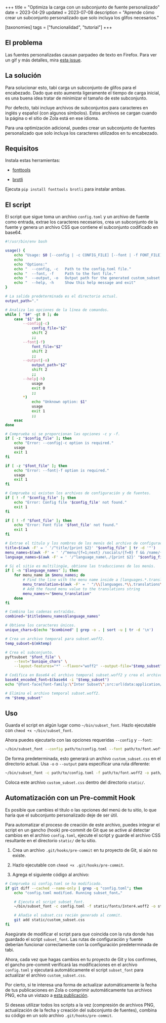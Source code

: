 +++
title = "Optimiza la carga con un subconjunto de fuente personalizado"
date = 2023-04-29
updated = 2023-07-08
description = "Aprende cómo crear un subconjunto personalizado que solo incluya los glifos necesarios."

[taxonomies]
tags = ["funcionalidad", "tutorial"]
+++

## El problema

Las fuentes personalizadas causan parpadeo de texto en Firefox. Para ver un gif y más detalles, mira [esta issue](https://github.com/welpo/tabi/issues/75).

## La solución

Para solucionar esto, tabi carga un subconjunto de glifos para el encabezado. Dado que esto aumenta ligeramente el tiempo de carga inicial, es una buena idea tratar de minimizar el tamaño de este subconjunto.

Por defecto, tabi incluye archivos de subconjuntos para caracteres en inglés y español (con algunos símbolos). Estos archivos se cargan cuando la página o el sitio de Zola está en ese idioma.

Para una optimización adicional, puedes crear un subconjunto de fuentes personalizado que solo incluya los caracteres utilizados en tu encabezado.

## Requisitos

Instala estas herramientas:

- [fonttools](https://github.com/fonttools/fonttools)

- [brotli](https://github.com/google/brotli)

Ejecuta `pip install fonttools brotli` para instalar ambas.

## El script

El script que sigue toma un archivo `config.toml` y un archivo de fuente como entrada, extrae los caracteres necesarios, crea un subconjunto de la fuente y genera un archivo CSS que contiene el subconjunto codificado en base64.

```bash
#!/usr/bin/env bash

usage() {
    echo "Usage: $0 [--config | -c CONFIG_FILE] [--font | -f FONT_FILE] [--output | -o OUTPUT_PATH]"
    echo
    echo "Options:"
    echo "  --config, -c   Path to the config.toml file."
    echo "  --font, -f     Path to the font file."
    echo "  --output, -o   Output path for the generated custom_subset.css file (default: current directory)"
    echo "  --help, -h     Show this help message and exit"
}

# La salida predeterminada es el directorio actual.
output_path="."

# Analiza las opciones de la línea de comandos.
while [ "$#" -gt 0 ]; do
    case "$1" in
        --config|-c)
            config_file="$2"
            shift 2
            ;;
        --font|-f)
            font_file="$2"
            shift 2
            ;;
        --output|-o)
            output_path="$2"
            shift 2
            ;;
        --help|-h)
            usage
            exit 0
            ;;
        *)
            echo "Unknown option: $1"
            usage
            exit 1
            ;;
    esac
done

# Comprueba si se proporcionan las opciones -c y -f.
if [ -z "$config_file" ]; then
    echo "Error: --config|-c option is required."
    usage
    exit 1
fi

if [ -z "$font_file" ]; then
    echo "Error: --font|-f option is required."
    usage
    exit 1
fi

# Comprueba si existen los archivos de configuración y de fuentes.
if [ ! -f "$config_file" ]; then
    echo "Error: Config file '$config_file' not found."
    exit 1
fi

if [ ! -f "$font_file" ]; then
    echo "Error: Font file '$font_file' not found."
    exit 1
fi

# Extrae el título y los nombres de los menús del archivo de configuración.
title=$(awk -F' = ' '/^title/{print $2}' "$config_file" | tr -d '"')
menu_names=$(awk -F' = ' '/^menu/{f=1;next} /socials/{f=0} f && /name/{print $2}' "$config_file" | cut -d',' -f1 | tr -d '"' )
language_names=$(awk -F' = ' '/^language_name\./{print $2}' "$config_file" | tr -d '"' )

# Si el sitio es multilingüe, obtiene las traducciones de los menús.
if [ -n "$language_names" ]; then
    for menu_name in $menu_names; do
        # Find the line with the menu name inside a [languages.*.translations] section and get the translated menus.
        menu_translation=$(awk -F' = ' "/\\[languages.*\\.translations\\]/{f=1;next} /^\\[/ {f=0} f && /$menu_name =/{print \$2}" "$config_file" | tr -d '"' )
        # Add the found menu value to the translations string
        menu_names+="$menu_translation"
    done
fi

# Combina las cadenas extraídas.
combined="$title$menu_names$language_names"

# Obtiene los caracteres únicos.
unique_chars=$(echo "$combined" | grep -o . | sort -u | tr -d '\n')

# Crea un archivo temporal para subset.woff2.
temp_subset=$(mktemp)

# Crea el subconjunto.
pyftsubset "$font_file" \
    --text="$unique_chars" \
    --layout-features="*" --flavor="woff2" --output-file="$temp_subset" --with-zopfli

# Codifica en Base64 el archivo temporal subset.woff2 y crea el archivo CSS.
base64_encoded_font=$(base64 -i "$temp_subset")
echo "@font-face{font-family:\"Inter Subset\";src:url(data:application/font-woff2;base64,$base64_encoded_font);}" > "$output_path/custom_subset.css"

# Elimina el archivo temporal subset.woff2.
rm "$temp_subset"
```

## Uso

Guarda el script en algún lugar como `~/bin/subset_font`. Hazlo ejecutable con `chmod +x ~/bin/subset_font`.

Ahora puedes ejecutarlo con las opciones requeridas `--config` y `--font`:

```bash
~/bin/subset_font --config path/to/config.toml --font path/to/font.woff2
```

De forma predeterminada, esto generará un archivo `custom_subset.css` en el directorio actual. Usa `-o` o `--output` para especificar una ruta diferente:

```bash
~/bin/subset_font -c path/to/config.toml -f path/to/font.woff2 -o path/to/output
```

Coloca este archivo `custom_subset.css` dentro del directorio `static/`.


## Automatización con un Pre-commit Hook

Es posible que cambies el título o las opciones del menú de tu sitio, lo que haría que el subconjunto personalizado deje de ser útil.

Para automatizar el proceso de creación de este archivo, puedes integrar el script en un gancho (hook) pre-commit de Git que se active al detectar cambios en el archivo `config.toml`, ejecute el script y guarde el archivo CSS resultante en el directorio `static/` de tu sitio.

1. Crea un archivo `.git/hooks/pre-commit` en tu proyecto de Git, si aún no existe.

2. Hazlo ejecutable con `chmod +x .git/hooks/pre-commit`.

3. Agrega el siguiente código al archivo:

```bash
# Comprueba si config.toml se ha modificado.
if git diff --cached --name-only | grep -q "config.toml"; then
    echo "config.toml modified. Running subset_font…"

    # Ejecuta el script subset_font.
    ~/bin/subset_font -c config.toml -f static/fonts/Inter4.woff2 -o static/

    # Añadie el subset.css recién generado al commit.
    git add static/custom_subset.css
fi
```

Asegúrate de modificar el script para que coincida con la ruta donde has guardado el script `subset_font`. Las rutas de configuración y fuente deberían funcionar correctamente con la configuración predeterminada de tabi.

Ahora, cada vez que hagas cambios en tu proyecto de Git y los confirmes, el gancho pre-commit verificará las modificaciones en el archivo `config.toml` y ejecutará automáticamente el script `subset_font` para actualizar el archivo `custom_subset.css`.

Por cierto, si te interesa una forma de actualizar automáticamente la fecha de tus publicaciones en Zola o comprimir automáticamente tus archivos PNG, echa un vistazo a [esta publicación](https://osc.garden/es/blog/zola-date-git-hook/).

Si deseas utilizar todos los scripts a la vez (compresión de archivos PNG, actualización de la fecha y creación del subconjunto de fuentes), combina su código en un solo archivo `.git/hooks/pre-commit`.
